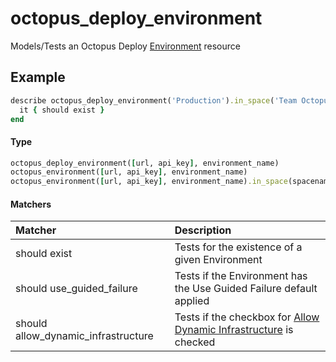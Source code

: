 # octopus_deploy_environment

Models/Tests an Octopus Deploy [Environment](https://octopus.com/docs/infrastructure/environments) resource

## Example

```ruby
describe octopus_deploy_environment('Production').in_space('Team Octopus') do
  it { should exist }
end
```

#### Type

```ruby
octopus_deploy_environment([url, api_key], environment_name)
octopus_environment([url, api_key], environment_name)
octopus_environment([url, api_key], environment_name).in_space(spacename)

```

#### Matchers

| Matcher | Description |
|:--------|:------------|
| should exist | Tests for the existence of a given Environment |
| should use_guided_failure | Tests if the Environment has the Use Guided Failure default applied |
| should allow_dynamic_infrastructure | Tests if the checkbox for [Allow Dynamic Infrastructure](https://octopus.com/docs/infrastructure/environments#enabling-dynamic-infrastructure) is checked |
 